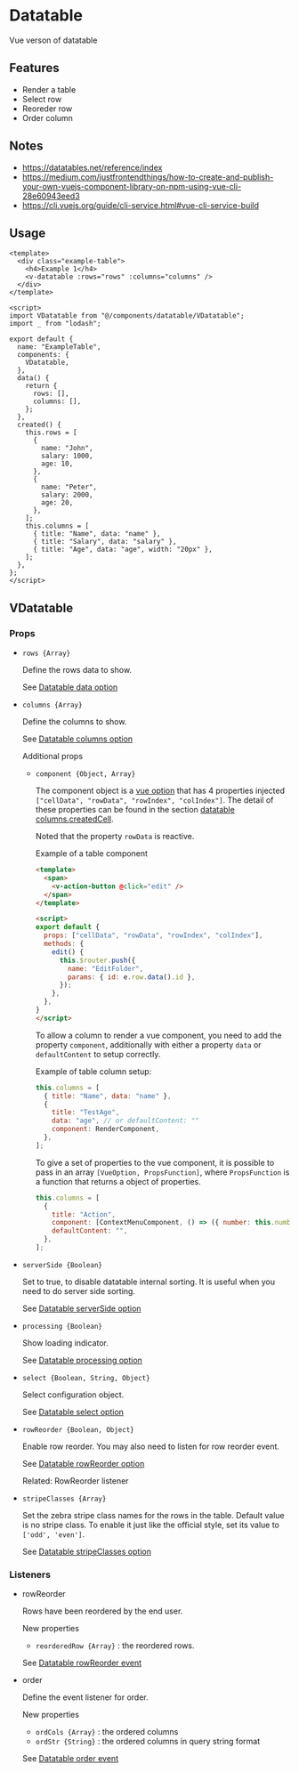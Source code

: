 # Datatable
Vue verson of datatable

## Features
- Render a table
- Select row
- Reoreder row
- Order column

## Notes
- https://datatables.net/reference/index
- https://medium.com/justfrontendthings/how-to-create-and-publish-your-own-vuejs-component-library-on-npm-using-vue-cli-28e60943eed3
- https://cli.vuejs.org/guide/cli-service.html#vue-cli-service-build

## Usage
```vue
<template>
  <div class="example-table">
    <h4>Example 1</h4>
    <v-datatable :rows="rows" :columns="columns" />
  </div>
</template>

<script>
import VDatatable from "@/components/datatable/VDatatable";
import _ from "lodash";

export default {
  name: "ExampleTable",
  components: {
    VDatatable,
  },
  data() {
    return {
      rows: [],
      columns: [],
    };
  },
  created() {
    this.rows = [
      {
        name: "John",
        salary: 1000,
        age: 10,
      },
      {
        name: "Peter",
        salary: 2000,
        age: 20,
      },
    ];
    this.columns = [
      { title: "Name", data: "name" },
      { title: "Salary", data: "salary" },
      { title: "Age", data: "age", width: "20px" },
    ];
  },
};
</script>
```

## VDatatable
### Props
- ```rows {Array}```

  Define the rows data to show.

  See [Datatable data option](https://datatables.net/reference/option/data)

- ```columns {Array}```

  Define the columns to show.

  See [Datatable columns option](https://datatables.net/reference/option/columns)

  Additional props
  - ```component {Object, Array}```
    
    The component object is a [vue option](https://cn.vuejs.org/v2/api/#Vue-extend) that has 4 properties injected ```["cellData", "rowData", "rowIndex", "colIndex"]```. The detail of these properties can be found in the section [datatable columns.createdCell](https://datatables.net/reference/option/columns.createdCell).

    Noted that the property ```rowData``` is reactive.

    Example of a table component
    ```html
    <template>
      <span>
        <v-action-button @click="edit" />
      </span>
    </template>

    <script>
    export default {
      props: ["cellData", "rowData", "rowIndex", "colIndex"],
      methods: {
        edit() {
          this.$router.push({
            name: "EditFolder",
            params: { id: e.row.data().id },
          });
        },
      },
    }
    </script>
    ```

    To allow a column to render a vue component, you need to add the property ```component```, additionally with either a property ```data``` or ```defaultContent``` to setup correctly.

    Example of table column setup:
    ```js
    this.columns = [
      { title: "Name", data: "name" },
      {
        title: "TestAge",
        data: "age", // or defaultContent: ""
        component: RenderComponent,
      },
    ];
    ```

    To give a set of properties to the vue component, it is possible to pass in an array ```[VueOption, PropsFunction]```, where ```PropsFunction``` is a function that returns a object of properties.

    ```js
    this.columns = [
      {
        title: "Action",
        component: [ContextMenuComponent, () => ({ number: this.number })],
        defaultContent: "",
      },
    ];
    ```

- ```serverSide {Boolean}```

    Set to true, to disable datatable internal sorting. It is useful when you need to do server side sorting.

    See [Datatable serverSide option](https://datatables.net/reference/option/serverSide)

- ```processing {Boolean}```

    Show loading indicator.

    See [Datatable processing option](https://datatables.net/reference/option/processing)

- ```select {Boolean, String, Object}```

    Select configuration object.

    See [Datatable select option](https://datatables.net/reference/option/select)

- ```rowReorder {Boolean, Object}```

  Enable row reorder. You may also need to listen for row reorder event.

  See [Datatable rowReorder option](https://datatables.net/reference/option/rowReorder)

  Related: RowReorder listener
- ```stripeClasses {Array}```

  Set the zebra stripe class names for the rows in the table. Default value is no stripe class. To enable it just like the official style, set its value to ```['odd', 'even']```.

  See [Datatable stripeClasses option](https://datatables.net/reference/option/stripeClasses)

### Listeners
- rowReorder

  Rows have been reordered by the end user.

  New properties
  - ```reorderedRow {Array}``` : the reordered rows.

  See [Datatable rowReorder event](https://datatables.net/reference/event/row-reorder)
- order

  Define the event listener for order.

  New properties
  - ```ordCols {Array}``` : the ordered columns
  - ```ordStr {String}``` : the ordered columns in query string format

  See [Datatable order event](https://datatables.net/reference/event/order)
